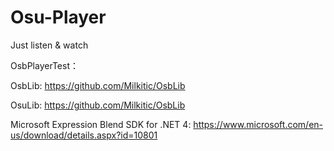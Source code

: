 # Osu-Player
Just listen &amp; watch

OsbPlayerTest：

OsbLib: https://github.com/Milkitic/OsbLib

OsuLib: https://github.com/Milkitic/OsbLib

Microsoft Expression Blend SDK for .NET 4: https://www.microsoft.com/en-us/download/details.aspx?id=10801
